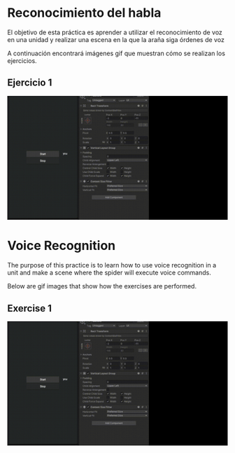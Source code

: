 # Reconocimiento del habla
El objetivo de esta práctica es aprender a utilizar el reconocimiento de voz en una unidad y realizar una escena en la que la araña siga órdenes de voz

A continuación encontrará imágenes gif que muestran cómo se realizan los ejercicios.

## Ejercicio 1

![Ejercicio](presentation.gif)


# Voice Recognition
The purpose of this practice is to learn how to use voice recognition in a unit and make a scene where the spider will execute voice commands.

Below are gif images that show how the exercises are performed.

## Exercise 1

![Exercise](presentation.gif)